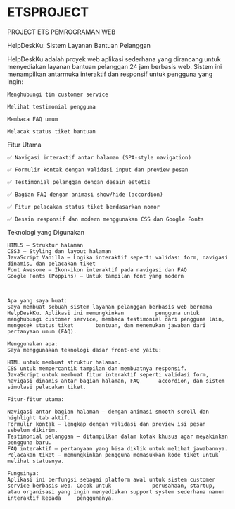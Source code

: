 # ETSPROJECT
PROJECT ETS PEMROGRAMAN WEB

HelpDeskKu: Sistem Layanan Bantuan Pelanggan

HelpDeskKu adalah proyek web aplikasi sederhana yang dirancang untuk menyediakan layanan bantuan pelanggan 24 jam berbasis web. Sistem ini menampilkan antarmuka interaktif dan responsif untuk pengguna yang ingin:

    Menghubungi tim customer service

    Melihat testimonial pengguna

    Membaca FAQ umum

    Melacak status tiket bantuan

  Fitur Utama

    ✅ Navigasi interaktif antar halaman (SPA-style navigation)

    ✅ Formulir kontak dengan validasi input dan preview pesan

    ✅ Testimonial pelanggan dengan desain estetis

    ✅ Bagian FAQ dengan animasi show/hide (accordion)

    ✅ Fitur pelacakan status tiket berdasarkan nomor

    ✅ Desain responsif dan modern menggunakan CSS dan Google Fonts

   Teknologi yang Digunakan

    HTML5 – Struktur halaman
    CSS3 – Styling dan layout halaman
    JavaScript Vanilla – Logika interaktif seperti validasi form, navigasi dinamis, dan pelacakan tiket
    Font Awesome – Ikon-ikon interaktif pada navigasi dan FAQ
    Google Fonts (Poppins) – Untuk tampilan font yang modern
    
    
    
    Apa yang saya buat:
    Saya membuat sebuah sistem layanan pelanggan berbasis web bernama HelpDeskKu. Aplikasi ini memungkinkan          pengguna untuk menghubungi customer service, membaca testimonial dari pengguna lain, mengecek status tiket       bantuan, dan menemukan jawaban dari pertanyaan umum (FAQ).

    Menggunakan apa:
    Saya menggunakan teknologi dasar front-end yaitu:

    HTML untuk membuat struktur halaman.
    CSS untuk mempercantik tampilan dan membuatnya responsif.
    JavaScript untuk membuat fitur interaktif seperti validasi form, navigasi dinamis antar bagian halaman, FAQ      accordion, dan sistem simulasi pelacakan tiket.

    Fitur-fitur utama:

    Navigasi antar bagian halaman – dengan animasi smooth scroll dan highlight tab aktif.
    Formulir kontak – lengkap dengan validasi dan preview isi pesan sebelum dikirim.
    Testimonial pelanggan – ditampilkan dalam kotak khusus agar meyakinkan pengguna baru.
    FAQ interaktif – pertanyaan yang bisa diklik untuk melihat jawabannya.
    Pelacakan tiket – memungkinkan pengguna memasukkan kode tiket untuk melihat statusnya.

    Fungsinya:
    Aplikasi ini berfungsi sebagai platform awal untuk sistem customer service berbasis web. Cocok untuk             perusahaan, startup, atau organisasi yang ingin menyediakan support system sederhana namun interaktif kepada     penggunanya.
